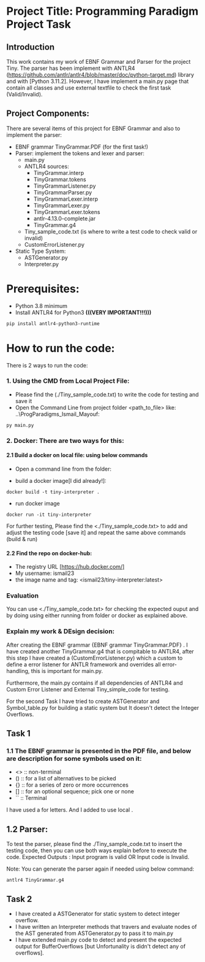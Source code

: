 # Project Title: Programming Paradigm Project Task

## Introduction

This work contains my work of EBNF Grammar and Parser for the project Tiny. The parser has been implement with ANTLR4 (https://github.com/antlr/antlr4/blob/master/doc/python-target.md) library and with [Python 3.11.2]. However, I have implement a main.py page that  contain all classes and use external textfile to check the first task (Valid/Invalid).

## Project Components:
There are several items of this project for EBNF Grammar and also to implement the parser:
- EBNF grammar TinyGrammar.PDF (for the first task!)
- Parser: implement the tokens and lexer and parser:
    - main.py
    - ANTLR4 sources:
        - TinyGrammar.interp
        - TinyGrammar.tokens
        - TinyGrammarListener.py
        - TinyGrammarParser.py
        - TinyGrammarLexer.interp
        - TinyGrammarLexer.py
        - TinyGrammarLexer.tokens
        - antlr-4.13.0-complete.jar
        - TinyGrammar.g4
    - Tiny_sample_code.txt (is where to write a test code to check      valid or invalid)
    - CustomErrorListener.py
- Static Type System: 
    - ASTGenerator.py
    - Interpreter.py

# Prerequisites:
- Python 3.8 minimum
- Install ANTLR4 for Python3 **(((VERY IMPORTANT!!!)))**
```bash
pip install antlr4-python3-runtime
```

# How to run the code: 
There is 2 ways to run the code:

### 1.  Using the CMD from Local Project File:

 - Please find the (./Tiny_sample_code.txt) to write the code for testing and save it
 - Open the Command Line from project folder <path_to_file> like: ..\ProgParadigms_Ismail_Mayouf:

```
py main.py
```

### 2. Docker: There are two ways for this:
   
  #### 2.1 Build a docker on local file: using below commands

- Open a command line from the folder:

+ build a docker image[I did already!]:

```
docker build -t tiny-interpreter .
```

+ run docker image
```
docker run -it tiny-interpreter
```

For further testing, Please find the <./Tiny_sample_code.txt> to add and adjust the testing code [save it] and repeat the same above commands (build & run)

  #### 2.2 Find the repo on docker-hub:

- The registry URL [https://hub.docker.com/]
- My username: ismail23
- the image name and tag: <ismail23/tiny-interpreter:latest>


### Evaluation
You can use  <./Tiny_sample_code.txt> for checking the expected ouput and by doing using either running from folder or docker as explained above.

### Explain my work & DEsign decision: 

After creating the EBNF grammar {EBNF grammar TinyGrammar.PDF} . I have created another TinyGrammar.g4 that is compitable to ANTLR4, after this step I have created a (CustomErrorListener.py) which a custom to define a error listener for ANTLR framework and overrides all error-handling, this is important for main.py. 

Furthermore, the main.py contains if all dependencies of ANTLR4 and Custom Error Listener and External Tiny_simple_code for testing.

For the second Task I have tried to create ASTGenerator and Symbol_table.py for building a static system but It doesn't detect the Integer Overflows.

## Task 1

### 1.1 The EBNF grammar is presented in the PDF file, and below are description for some symbols used on it:

 * <> :: non-terminal 
 * () :: for a list of alternatives to be picked
 * {} :: for a series of zero or more occurrences
 * [] :: for an optional sequence; pick one or none
 * `` :: Terminal

 I have used a <character> for letters. And I added <localdections> to use local <something>.

## 1.2 Parser: 

To test the parser, please find the  ./Tiny_sample_code.txt to insert the testing code, then you can use both ways explain before to execute the code. Expected Outputs : Input program is valid OR Input code is Invalid.

Note: You can generate the parser again if needed using below command: 
```
antlr4 TinyGrammar.g4
```

## Task 2

- I have created a ASTGenerator for static system to detect integer overflow. 
- I have written an Interpreter methods that travers and evaluate nodes of the AST generated from ASTGenerator.py to pass it to main.py
- I have extended main.py code to detect and present the expected output for BufferOverflows [but Unfortunality is didn't detect any of overflows].
